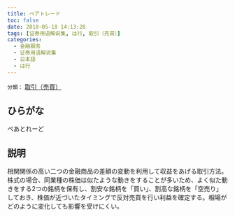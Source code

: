 ```yaml
---
title: ペアトレード
toc: false
date: 2018-05-18 14:13:28
tags: [证券用语解说集, は行, 取引（売買）]
categories:
  - 金融服务
  - 证券用语解说集
  - 日本語
  - は行
---
```


`分類：` [取引（売買）](/tags/取引（売買）/)

## ひらがな

ぺあとれーど

## 説明

相関関係の高い二つの金融商品の差額の変動を利用して収益をあげる取引方法。株式の場合、同業種の株価は似たような動きをすることが多いため、よく似た動きをする2つの銘柄を保有し、割安な銘柄を「買い」、割高な銘柄を「空売り」しておき、株価が近づいたタイミングで反対売買を行い利益を確定する。相場がどのように変化しても影響を受けにくい。
